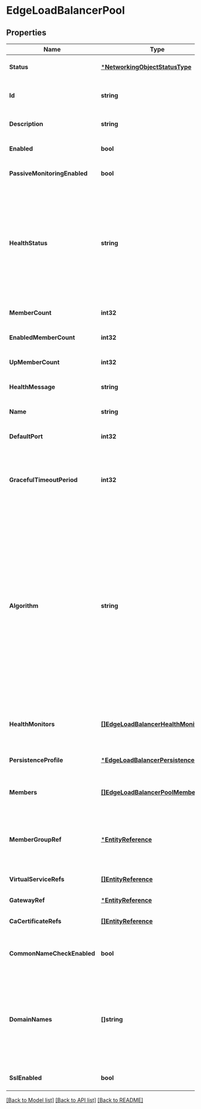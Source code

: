 # EdgeLoadBalancerPool

## Properties
Name | Type | Description | Notes
------------ | ------------- | ------------- | -------------
**Status** | [***NetworkingObjectStatusType**](NetworkingObjectStatusType.md) | Represents current status of the networking object.  | [optional] [default to null]
**Id** | **string** | The unique ID of this Load Balancer Pool. On updates, the ID is required for the pool, while for create a new ID will be generated. | [optional] [default to null]
**Description** | **string** | The description of the Load Balancer Pool. | [optional] [default to null]
**Enabled** | **bool** | True if Load Balancer Pool is enabled. | [optional] [default to null]
**PassiveMonitoringEnabled** | **bool** | Whether passive monitoring for this pool is enabled or not. | [optional] [default to null]
**HealthStatus** | **string** | The current health status of the pool. Possible values are: &lt;ul&gt; &lt;li&gt; UP - The pool is operational. &lt;li&gt; RUNNING - The pool is operational, but less than 50% of the pool members are up. &lt;li&gt; DOWN - All members in the pool are down. &lt;li&gt; DISABLED - Either the pool is disabled or all of the members are disabled. &lt;li&gt; UNAVAILABLE - The pool is unavailable. Examples: pool has no members or pool is not assigned to any virtual service. &lt;li&gt; UNKNOWN - The pool state is unknown. &lt;/ul&gt;  | [optional] [default to null]
**MemberCount** | **int32** | The total number of members in the pool. | [optional] [default to null]
**EnabledMemberCount** | **int32** | The number of enabled members in the pool. | [optional] [default to null]
**UpMemberCount** | **int32** | The number of enabled members in the pool that are operational. | [optional] [default to null]
**HealthMessage** | **string** | The localized message on the health of the pool. | [optional] [default to null]
**Name** | **string** | Name for the Load Balancer Pool. Name is unique across all pools for an Edge Gateway. | [default to null]
**DefaultPort** | **int32** | The destination server port used by the traffic sent to the member. | [optional] [default to 80]
**GracefulTimeoutPeriod** | **int32** | Maximum time (in minutes) to gracefully disable a member. Virtual service waits for the specified time before terminating the existing connections to the members that are disabled. &lt;code&gt;Special values: 0 represents &#39;Immediate&#39;, -1 represents &#39;Infinite&#39;.&lt;/code&gt;  | [optional] [default to 1]
**Algorithm** | **string** | The algorithm for choosing a member within the pool&#39;s list of available members for each new connection. Default value is \&quot;LEAST_CONNECTIONS\&quot;. Supported algorithms are: &lt;ul&gt; &lt;li&gt;LEAST_CONNECTIONS &lt;li&gt;ROUND_ROBIN &lt;li&gt;CONSISTENT_HASH &lt;li&gt;FASTEST_RESPONSE &lt;li&gt;LEAST_LOAD &lt;li&gt;FEWEST_SERVERS &lt;li&gt;RANDOM &lt;li&gt;FEWEST_TASKS &lt;li&gt;CORE_AFFINITY &lt;/ul&gt; &lt;em&gt;CONSISTENT_HASH&lt;/em&gt; uses Source IP Address hash. Using &lt;em&gt;FASTEST_RESPONSE&lt;/em&gt;, &lt;em&gt;LEAST_LOAD&lt;/em&gt;, &lt;em&gt;FEWEST_SERVERS&lt;/em&gt;, &lt;em&gt;RANDOM&lt;/em&gt;, &lt;em&gt;FEWEST_TASKS&lt;/em&gt;, &lt;em&gt;CORE_AFFINITY&lt;/em&gt; algorithms requires an Edge Gateway Load Balancer with PREMIUM feature set.  | [optional] [default to null]
**HealthMonitors** | [**[]EdgeLoadBalancerHealthMonitor**](EdgeLoadBalancerHealthMonitor.md) | Member server&#39;s health can be monitored by using one or more health monitors. Active monitors generate synthetic traffic and mark a server up or down based on the response.  | [optional] [default to null]
**PersistenceProfile** | [***EdgeLoadBalancerPersistenceProfile**](EdgeLoadBalancerPersistenceProfile.md) | Selected persistence profile for the Load Balancer Pool. | [optional] [default to null]
**Members** | [**[]EdgeLoadBalancerPoolMember**](EdgeLoadBalancerPoolMember.md) | The list of destination servers which are used by the Load Balancer Pool to direct load balanced traffic. Only one of members or memberGroupRef can be specified.  | [optional] [default to null]
**MemberGroupRef** | [***EntityReference**](EntityReference.md) | Reference to the Edge Firewall Group representing destination servers which are used by the Load Balancer Pool to direct load balanced traffic. Only one of members or memberGroupRef can be specified.  | [optional] [default to null]
**VirtualServiceRefs** | [**[]EntityReference**](EntityReference.md) | The list of Load Balancer Virtual Services associated with this Load balancer Pool. | [optional] [default to null]
**GatewayRef** | [***EntityReference**](EntityReference.md) | The Edge Gateway associated with this Load Balancer Pool. | [default to null]
**CaCertificateRefs** | [**[]EntityReference**](EntityReference.md) | The root certificates to use when validating certificates presented by the pool members. | [optional] [default to null]
**CommonNameCheckEnabled** | **bool** | Whether to check the common name of the certificate presented by the pool member. This cannot be enabled if no caCertificateRefs are specified.  | [optional] [default to null]
**DomainNames** | **[]string** | A list of domain names which will be used to verify the common names or subject alternative names presented by the pool member certificates. It is performed only when common name check (commonNameCheckEnabled) is enabled. If common name check is enabled, but domain names are not specified then the incoming host header will be used to check the certificate.  | [optional] [default to null]
**SslEnabled** | **bool** | Whether SSL is enabled for this Pool.  | [optional] [default to null]

[[Back to Model list]](../README.md#documentation-for-models) [[Back to API list]](../README.md#documentation-for-api-endpoints) [[Back to README]](../README.md)



